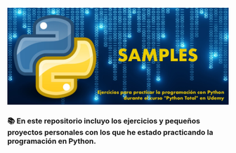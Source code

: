 ![alt text](https://github.com/Javilone/Python_Total/blob/main/Readme/repository-open-graph-template.jpg?raw=true)
### 📚 En este repositorio incluyo los ejercicios y pequeños proyectos personales con los que he estado practicando la programación en Python.

